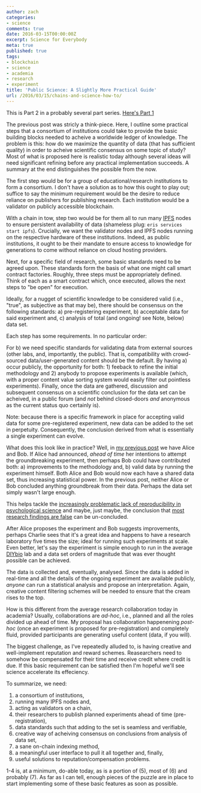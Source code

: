 ```yaml
---
author: zach
categories:
- science
comments: true
date: 2016-03-15T00:00:00Z
excerpt: Science for Everybody
meta: true
published: true
tags:
- blockchain
- science
- academia
- research
- experiment
title: 'Public Science: A Slightly More Practical Guide'
url: /2016/03/15/chains-and-science-how-to/
---
```


This is Part 2 in a probably several part series. [Here's Part 1](/2016/03/14/blockchains-and-science/)

The previous post was stricly a think-piece. Here, I outline some practical steps that a consortium of institutions could take to provide the basic building blocks needed to acheive a worldwide ledger of knowledge. The problem is this: how do we maximize the quantity of data (that has sufficient quality) in order to acheive scientific consensus on some topic of study? Most of what is proposed here is realistic today although several ideas will need significant refining before any practical implementation succeeds. A summary at the end distinguishes the possible from the now.

The first step would be for a group of educational/research institutions to form a consortium. I don't have a solution as to how this ought to play out; suffice to say the minimum requirement would be the desire to reduce reliance on publishers for publishing research. Each institution would be a validator on publicly accessible blockchain.

With a chain in tow, step two would be for them all to run many [IPFS](https://ipfs.io) nodes to ensure persistent availability of data (shameless plug: `eris services start ipfs`). Crucially, we want the validator nodes and IPFS nodes running on the respective hardware of these institutions. Indeed, as public institutions, it ought to be their mandate to ensure access to knowledge for generations to come without reliance on cloud hosting providers. 

Next, for a specific field of research, some basic standards need to be agreed upon. These standards form the basis of what one might call smart contract factories. Roughly, three steps must be appropriately defined. Think of each as a smart contract which, once executed, allows the next steps to "be open" for execution.

Ideally, for a nugget of scientific knowledge to be considered valid (i.e., "true", as subjective as that may be), there should be consensus on the following standards: 
a) pre-registering experiment, 
b) acceptable data for said experiment and, 
c) analysis of total (and ongoing! see Note, below) data set.

Each step has some requirements. In no particular order:

For b) we need specific standards for validating data from external sources (other labs, and, importantly, the public). That is, compatibility with crowd-sourced data/user-generated content should be the default. By having a) occur publicly, the opportunity for both: 1) feeback to refine the initial methodology and 2) anybody to propose experiments is available (which, with a proper content value sorting system would easily filter out pointless experiments). Finally, once the data are gathered, discussion and subsequent consensus on a scientific conclusion for the data set can be acheived, in a public forum (and *not* behind closed-doors *and* anonymous as the current status quo certainly is). 

Note: because there is a specific framework in place for accepting valid data for some pre-registered experiment, new data can be added to the set in perpetuity. Consequently, the conclusion derived from what is essentially a single experiment can evolve.

What does this look like in practice? Well, in [my previous post](/2016/03/14/blockchains-and-science/) we have Alice and Bob. If Alice had announced, *ahead of time* her intentions to attempt the groundbreaking experiment, then perhaps Bob could have contributed both: a) improvements to the methodology and, b) valid data by running the experiment himself. Both Alice and Bob would now each have a shared data set, thus increasing statistical power. In the previous post, neither Alice or Bob concluded anything groundbreak from their data. Perhaps the data set simply wasn't large enough. 

This helps tackle the [increasingly problematic lack of reproducibility in psychological science](http://www.ncbi.nlm.nih.gov/pmc/articles/PMC4550299/) and maybe, just maybe, the conclusion that [most research findings are false](http://journals.plos.org/plosmedicine/article?id=10.1371/journal.pmed.0020124) can be un-concluded.

After Alice proposes the experiment and Bob suggests improvements, perhaps Charlie sees that it's a great idea and happens to have a research laboratory five times the size; ideal for running such experiments at scale. Even better, let's say the experiment is simple enough to run in the average [DIYbio](https://en.wikipedia.org/wiki/Do-it-yourself_biology) lab and a data set orders of magnitude that was ever thought possible can be achieved. 

The data is collected and, eventually, analysed. Since the data is added in real-time and all the details of the ongoing experiment are available publicly, *anyone* can run a statistical analysis and propose an interpretation. Again, creative content filtering schemes will be needed to ensure that the cream rises to the top. 

How is this different from the average research collaboration today in academia? Usually, collaborations are *ad-hoc*, i.e., planned and all the roles divided up ahead of time. My proposal has collaboration happenening *post-hoc* (once an experiment is proposed for pre-registration) and completely fluid, provided participants are generating useful content (data, if you will).

The biggest challenge, as I've repeatedly alluded to, is having creative and well-implement reputation and reward schemes. Reasearchers need to somehow be compensated for their time and receive credit where credit is due. If this basic requirement can be satisfied then I'm hopeful we'll see science accelerate its effeciency.

To summarize, we need:

1) a consortium of institutions,
2) running many IPFS nodes and,
3) acting as validators on a chain,
4) their researchers to publish planned experiments ahead of time (pre-registration),
5) data standards such that adding to the set is seamless and verifiable,
6) creative way of acheiving consensus on conclusions from analysis of data set,
6) a sane on-chain indexing method,
7) a meaningful user interface to pull it all together and, finally,
8) useful solutions to reputation/compensation problems.

1-4 is, at a minimum, do-able today, as is a portion of (5), most of (6) and probably (7). As far as I can tell, enough pieces of the puzzle are in place to start implementing some of these basic features as soon as possible.
